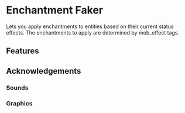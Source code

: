 # Enchantment Faker

Lets you apply enchantments to entities based on their current status effects.
The enchantments to apply are determined by mob_effect tags.

## Features
## Acknowledgements
### Sounds
### Graphics